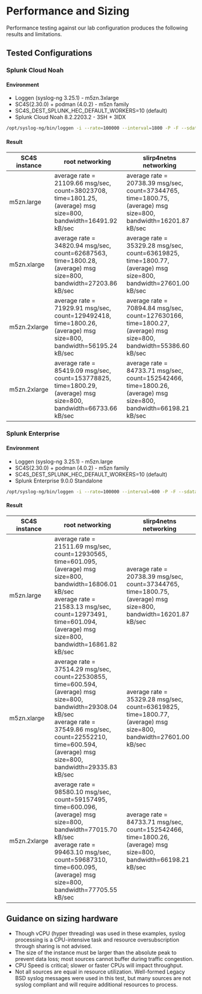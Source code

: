 # Performance and Sizing
Performance testing against our lab configuration produces the following results and limitations. 

## Tested Configurations

### Splunk Cloud Noah
#### Environment

* Loggen (syslog-ng 3.25.1) - m5zn.3xlarge
* SC4S(2.30.0) + podman (4.0.2) - m5zn family
* SC4S_DEST_SPLUNK_HEC_DEFAULT_WORKERS=10 (default)
* Splunk Cloud Noah 8.2.2203.2 - 3SH + 3IDX

```bash
/opt/syslog-ng/bin/loggen -i --rate=100000 --interval=1800 -P -F --sdata="[test name=\"stress17\"]" -s 800 --active-connections=10 <local_hostmane> <sc4s_external_tcp514_port>
```
#### Result  

| SC4S instance | root networking                                                                                                     | slirp4netns networking                                                                                                |
|---------------|---------------------------------------------------------------------------------------------------------------------|-----------------------------------------------------------------------------------------------------------------------|
| m5zn.large    | average rate = 21109.66 msg/sec, count=38023708, time=1801.25, (average) msg size=800, bandwidth=16491.92 kB/sec    | average rate = 20738.39 msg/sec, count=37344765, time=1800.75, (average) msg size=800, bandwidth=16201.87 kB/sec      |
| m5zn.xlarge   | average rate = 34820.94 msg/sec, count=62687563, time=1800.28, (average) msg size=800, bandwidth=27203.86 kB/sec    | average rate = 35329.28 msg/sec, count=63619825, time=1800.77, (average) msg size=800, bandwidth=27601.00 kB/sec      |
| m5zn.2xlarge  | average rate = 71929.91 msg/sec, count=129492418, time=1800.26, (average) msg size=800, bandwidth=56195.24 kB/sec   | average rate = 70894.84 msg/sec, count=127630166, time=1800.27, (average) msg size=800, bandwidth=55386.60 kB/sec     |
| m5zn.2xlarge  | average rate = 85419.09 msg/sec, count=153778825, time=1800.29, (average) msg size=800, bandwidth=66733.66 kB/sec   | average rate = 84733.71 msg/sec, count=152542466, time=1800.26, (average) msg size=800, bandwidth=66198.21 kB/sec     |




### Splunk Enterprise
#### Environment

* Loggen (syslog-ng 3.25.1) - m5zn.large
* SC4S(2.30.0) + podman (4.0.2) - m5zn family
* SC4S_DEST_SPLUNK_HEC_DEFAULT_WORKERS=10 (default)
* Splunk Enterprise 9.0.0 Standalone

```bash
/opt/syslog-ng/bin/loggen -i --rate=100000 --interval=600 -P -F --sdata="[test name=\"stress17\"]" -s 800 --active-connections=10 <local_hostmane> <sc4s_external_tcp514_port>
```
#### Result  

| SC4S instance | root networking                                                                                                                                                                                                                           | slirp4netns networking                                                                                                |
|---------------|-------------------------------------------------------------------------------------------------------------------------------------------------------------------------------------------------------------------------------------------|-----------------------------------------------------------------------------------------------------------------------|
| m5zn.large    | average rate = 21511.69 msg/sec, count=12930565, time=601.095, (average) msg size=800, bandwidth=16806.01 kB/sec <br/> average rate = 21583.13 msg/sec, count=12973491, time=601.094, (average) msg size=800, bandwidth=16861.82 kB/sec   | average rate = 20738.39 msg/sec, count=37344765, time=1800.75, (average) msg size=800, bandwidth=16201.87 kB/sec      |
| m5zn.xlarge   | average rate = 37514.29 msg/sec, count=22530855, time=600.594, (average) msg size=800, bandwidth=29308.04 kB/sec <br/> average rate = 37549.86 msg/sec, count=22552210, time=600.594, (average) msg size=800, bandwidth=29335.83 kB/sec   | average rate = 35329.28 msg/sec, count=63619825, time=1800.77, (average) msg size=800, bandwidth=27601.00 kB/sec      |
| m5zn.2xlarge  | average rate = 98580.10 msg/sec, count=59157495, time=600.096, (average) msg size=800, bandwidth=77015.70 kB/sec <br/> average rate = 99463.10 msg/sec, count=59687310, time=600.095, (average) msg size=800, bandwidth=77705.55 kB/sec   | average rate = 84733.71 msg/sec, count=152542466, time=1800.26, (average) msg size=800, bandwidth=66198.21 kB/sec     |



## Guidance on sizing hardware

* Though vCPU (hyper threading) was used in these examples, syslog processing is a CPU-intensive task and resource oversubscription through sharing is not advised.
* The size of the instance must be larger than the absolute peak to prevent data loss; most sources cannot buffer during traffic congestion.
* CPU Speed is critical; slower or faster CPUs will impact throughput.
* Not all sources are equal in resource utilization. Well-formed Legacy BSD syslog messages were used in this test, but many sources are not syslog compliant and will require additional resources to process.

